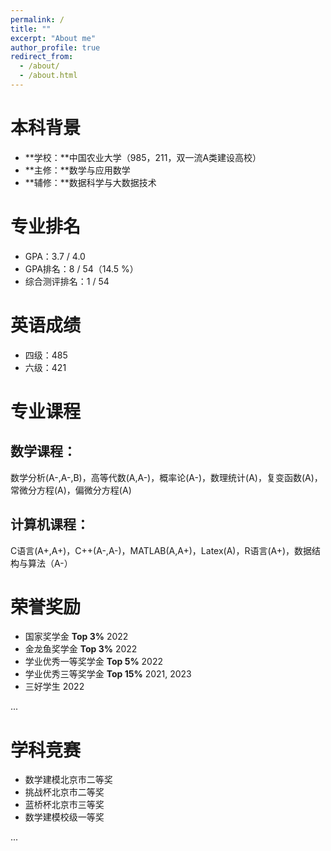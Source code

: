 ```yaml
---
permalink: /
title: ""
excerpt: "About me"
author_profile: true
redirect_from: 
  - /about/
  - /about.html
---
```



本科背景
===

- **学校：**中国农业大学（985，211，双一流A类建设高校）
- **主修：**数学与应用数学
- **辅修：**数据科学与大数据技术


专业排名
===
* GPA：3.7 / 4.0				
* GPA排名：8 / 54（14.5 %）
* 综合测评排名：1 / 54

# 英语成绩

- 四级：485
- 六级：421

# 专业课程

## 数学课程：

数学分析(A-,A-,B)，高等代数(A,A-)，概率论(A-)，数理统计(A)，复变函数(A)，常微分方程(A)，偏微分方程(A)

## 计算机课程：

C语言(A+,A+)，C++(A-,A-)，MATLAB(A,A+)，Latex(A)，R语言(A+)，数据结构与算法（A-）

# 荣誉奖励
* 国家奖学金    **Top 3%**     2022
* 金龙鱼奖学金   **Top 3%**     2022
* 学业优秀一等奖学金  **Top 5%**    2022 
* 学业优秀三等奖学金   **Top 15%**   2021, 2023
* 三好学生   2022

...

# 学科竞赛

- 数学建模北京市二等奖
- 挑战杯北京市二等奖
- 蓝桥杯北京市三等奖
- 数学建模校级一等奖

...